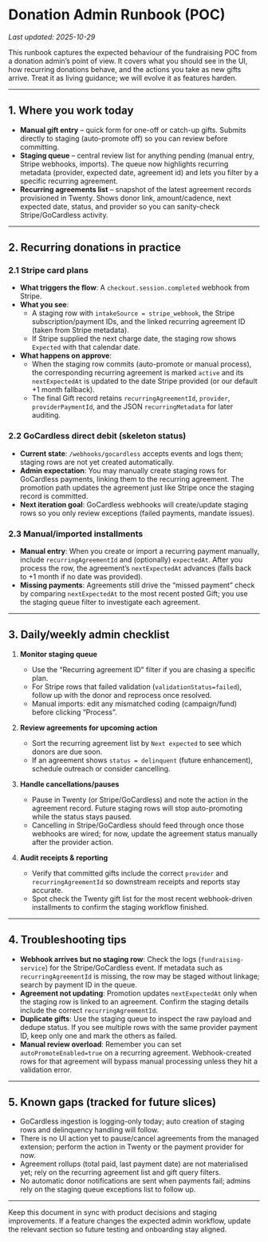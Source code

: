 # Donation Admin Runbook (POC)

_Last updated: 2025-10-29_

This runbook captures the expected behaviour of the fundraising POC from a donation admin’s point of view. It covers what you should see in the UI, how recurring donations behave, and the actions you take as new gifts arrive. Treat it as living guidance; we will evolve it as features harden.

---

## 1. Where you work today

- **Manual gift entry** – quick form for one-off or catch-up gifts. Submits directly to staging (auto-promote off) so you can review before committing.
- **Staging queue** – central review list for anything pending (manual entry, Stripe webhooks, imports). The queue now highlights recurring metadata (provider, expected date, agreement id) and lets you filter by a specific recurring agreement.
- **Recurring agreements list** – snapshot of the latest agreement records provisioned in Twenty. Shows donor link, amount/cadence, next expected date, status, and provider so you can sanity-check Stripe/GoCardless activity.

---

## 2. Recurring donations in practice

### 2.1 Stripe card plans
- **What triggers the flow**: A `checkout.session.completed` webhook from Stripe.
- **What you see**:
  - A staging row with `intakeSource = stripe_webhook`, the Stripe subscription/payment IDs, and the linked recurring agreement ID (taken from Stripe metadata).
  - If Stripe supplied the next charge date, the staging row shows `Expected` with that calendar date.
- **What happens on approve**:
  - When the staging row commits (auto-promote or manual process), the corresponding recurring agreement is marked `active` and its `nextExpectedAt` is updated to the date Stripe provided (or our default +1 month fallback).
  - The final Gift record retains `recurringAgreementId`, `provider`, `providerPaymentId`, and the JSON `recurringMetadata` for later auditing.

### 2.2 GoCardless direct debit (skeleton status)
- **Current state**: `/webhooks/gocardless` accepts events and logs them; staging rows are not yet created automatically.
- **Admin expectation**: You may manually create staging rows for GoCardless payments, linking them to the recurring agreement. The promotion path updates the agreement just like Stripe once the staging record is committed.
- **Next iteration goal**: GoCardless webhooks will create/update staging rows so you only review exceptions (failed payments, mandate issues).

### 2.3 Manual/imported installments
- **Manual entry**: When you create or import a recurring payment manually, include `recurringAgreementId` and (optionally) `expectedAt`. After you process the row, the agreement’s `nextExpectedAt` advances (falls back to +1 month if no date was provided).
- **Missing payments**: Agreements still drive the “missed payment” check by comparing `nextExpectedAt` to the most recent posted Gift; you use the staging queue filter to investigate each agreement.

---

## 3. Daily/weekly admin checklist

1. **Monitor staging queue**
   - Use the “Recurring agreement ID” filter if you are chasing a specific plan.
   - For Stripe rows that failed validation (`validationStatus=failed`), follow up with the donor and reprocess once resolved.
   - Manual imports: edit any mismatched coding (campaign/fund) before clicking “Process”.

2. **Review agreements for upcoming action**
   - Sort the recurring agreement list by `Next expected` to see which donors are due soon.
   - If an agreement shows `status = delinquent` (future enhancement), schedule outreach or consider cancelling.

3. **Handle cancellations/pauses**
   - Pause in Twenty (or Stripe/GoCardless) and note the action in the agreement record. Future staging rows will stop auto-promoting while the status stays paused.
   - Cancelling in Stripe/GoCardless should feed through once those webhooks are wired; for now, update the agreement status manually after the provider action.

4. **Audit receipts & reporting**
   - Verify that committed gifts include the correct `provider` and `recurringAgreementId` so downstream receipts and reports stay accurate.
   - Spot check the Twenty gift list for the most recent webhook-driven installments to confirm the staging workflow finished.

---

## 4. Troubleshooting tips

- **Webhook arrives but no staging row**: Check the logs (`fundraising-service`) for the Stripe/GoCardless event. If metadata such as `recurringAgreementId` is missing, the row may be staged without linkage; search by payment ID in the queue.
- **Agreement not updating**: Promotion updates `nextExpectedAt` only when the staging row is linked to an agreement. Confirm the staging details include the correct `recurringAgreementId`.
- **Duplicate gifts**: Use the staging queue to inspect the raw payload and dedupe status. If you see multiple rows with the same provider payment ID, keep only one and mark the others as failed.
- **Manual review overload**: Remember you can set `autoPromoteEnabled=true` on a recurring agreement. Webhook-created rows for that agreement will bypass manual processing unless they hit a validation error.

---

## 5. Known gaps (tracked for future slices)

- GoCardless ingestion is logging-only today; auto creation of staging rows and delinquency handling will follow.
- There is no UI action yet to pause/cancel agreements from the managed extension; perform the action in Twenty or the payment provider for now.
- Agreement rollups (total paid, last payment date) are not materialised yet; rely on the recurring agreement list and gift query filters.
- No automatic donor notifications are sent when payments fail; admins rely on the staging queue exceptions list to follow up.

---

Keep this document in sync with product decisions and staging improvements. If a feature changes the expected admin workflow, update the relevant section so future testing and onboarding stay aligned.
